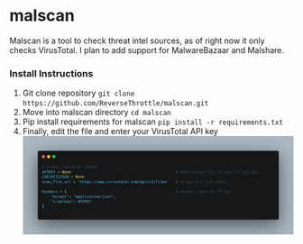 # malscan
Malscan is a tool to check threat intel sources, as of right now it only checks VirusTotal. I plan to add support for MalwareBazaar and Malshare.


### Install Instructions
1. Git clone repository
`git clone https://github.com/ReverseThrottle/malscan.git`
2. Move into malscan directory
`cd malscan`
3. Pip install requirements for malscan
`pip install -r requirements.txt`
4. Finally, edit the file and enter your VirusTotal API key
![My Image](images/vt_api.png)
